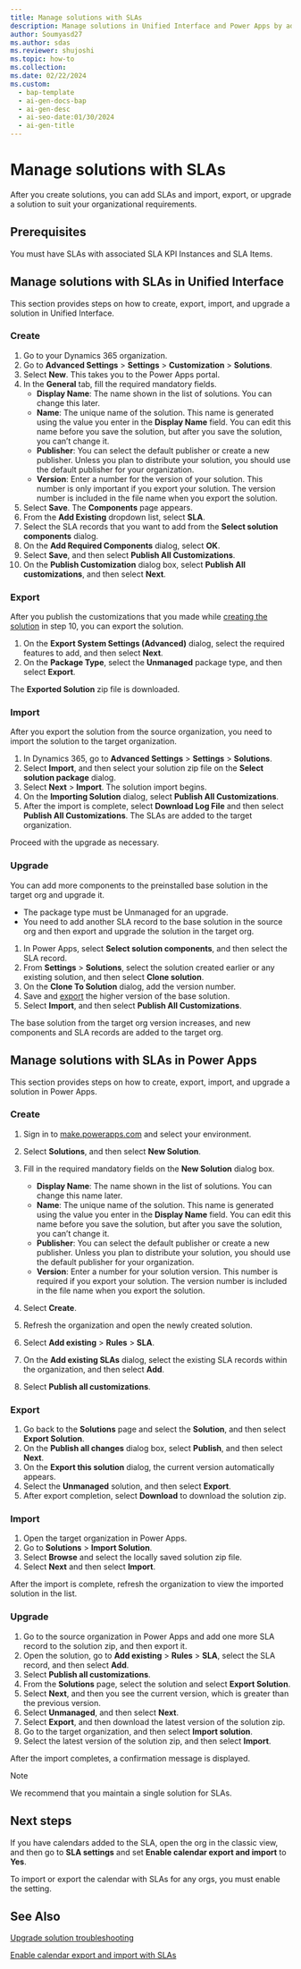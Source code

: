 ```yaml
---
title: Manage solutions with SLAs
description: Manage solutions in Unified Interface and Power Apps by adding SLAs. Learn how to create, export, import, and upgrade solutions with detailed instructions.
author: Soumyasd27
ms.author: sdas
ms.reviewer: shujoshi
ms.topic: how-to
ms.collection:
ms.date: 02/22/2024
ms.custom:
  - bap-template
  - ai-gen-docs-bap
  - ai-gen-desc
  - ai-seo-date:01/30/2024
  - ai-gen-title
---
```


# Manage solutions with SLAs

After you create solutions, you can add SLAs and import, export, or upgrade a solution to suit your organizational requirements.

## Prerequisites

You must have SLAs with associated SLA KPI Instances and SLA Items.

## Manage solutions with SLAs in Unified Interface

This section provides steps on how to create, export, import, and upgrade a solution in Unified Interface.

### Create

1. Go to your Dynamics 365 organization.
1. Go to **Advanced Settings** > **Settings** > **Customization** > **Solutions**.
1. Select **New**. This takes you to the Power Apps portal.
1. In the **General** tab, fill the required mandatory fields.
    - **Display Name**: The name shown in the list of solutions. You can change this later.
    - **Name**: The unique name of the solution. This name is generated using the value you enter in the **Display Name** field. You can edit this name before you save the solution, but after you save the solution, you can’t change it.
    - **Publisher**: You can select the default publisher or create a new publisher. Unless you plan to distribute your solution, you should use the default publisher for your organization.
    - **Version**: Enter a number for the version of your solution. This number is only important if you export your solution. The version number is included in the file name when you export the solution.
1. Select **Save**. The **Components** page appears.
1. From the **Add Existing** dropdown list, select **SLA**.
1. Select the SLA records that you want to add from the **Select solution components** dialog.
1. On the **Add Required Components** dialog, select **OK**.
1. Select **Save**, and then select **Publish All Customizations**.
1. On the **Publish Customization** dialog box, select **Publish All customizations**, and then select **Next**.

### Export

After you publish the customizations that you made while [creating the solution](#create) in step 10, you can export the solution.

1. On the **Export System Settings (Advanced)** dialog, select the required features to add, and then select **Next**.
1. On the **Package Type**, select the **Unmanaged** package type, and then select **Export**.

The **Exported Solution** zip file is downloaded.

### Import

After you export the solution from the source organization, you need to import the solution to the target organization.

1. In Dynamics 365, go to **Advanced Settings** > **Settings** > **Solutions**.
2. Select **Import**, and then select your solution zip file on the **Select solution package** dialog.
3. Select **Next** > **Import**. The solution import begins.
4. On the **Importing Solution** dialog, select **Publish All Customizations**.
5. After the import is complete, select **Download Log File** and then select **Publish All Customizations**. The SLAs are added to the target organization.

Proceed with the upgrade as necessary.

### Upgrade

You can add more components to the preinstalled base solution in the target org and upgrade it.
- The package type must be Unmanaged for an upgrade. 
- You need to add another SLA record to the base solution in the source org and then export and upgrade the solution in the target org.

1. In Power Apps, select **Select solution components**, and then select the SLA record.
2. From **Settings** > **Solutions**, select the solution created earlier or any existing solution, and then select **Clone solution**.
3. On the **Clone To Solution** dialog, add the version number.
4. Save and [export](#export) the higher version of the base solution.
5. Select **Import**, and then select **Publish All Customizations**.

The base solution from the target org version increases, and new components and SLA records are added to the target org.

## Manage solutions with SLAs in Power Apps

This section provides steps on how to create, export, import, and upgrade a solution in Power Apps.

### Create

1. Sign in to [make.powerapps.com](https://make.powerapps.com) and select your environment.
1. Select **Solutions**, and then select **New Solution**.
1. Fill in the required mandatory fields on the **New Solution** dialog box.
    - **Display Name**: The name shown in the list of solutions. You can change this name later.
    - **Name**: The unique name of the solution. This name is generated using the value you enter in the **Display Name** field. You can edit this name before you save the solution, but after you save the solution, you can’t change it.
    - **Publisher**: You can select the default publisher or create a new publisher. Unless you plan to distribute your solution, you should use the default publisher for your organization.
    - **Version**: Enter a number for your solution version. This number is required if you export your solution. The version number is included in the file name when you export the solution.
  
1. Select **Create**.
1. Refresh the organization and open the newly created solution.
1. Select **Add existing** > **Rules** > **SLA**.
1. On the **Add existing SLAs** dialog, select the existing SLA records within the organization, and then select **Add**.
1. Select **Publish all customizations**.

### Export

1. Go back to the **Solutions** page and select the **Solution**, and then select **Export Solution**.
1. On the **Publish all changes** dialog box, select **Publish**, and then select **Next**.
1. On the **Export this solution** dialog, the current version automatically appears.
1. Select the **Unmanaged** solution, and then select **Export**.
1. After export completion, select **Download** to download the solution zip.

### Import

1. Open the target organization in Power Apps.
1. Go to **Solutions** > **Import Solution**.
1. Select **Browse** and select the locally saved solution zip file.
1. Select **Next** and then select **Import**.

After the import is complete, refresh the organization to view the imported solution in the list.

### Upgrade

1. Go to the source organization in Power Apps and add one more SLA record to the solution zip, and then export it.
1. Open the solution, go to **Add existing** > **Rules** > **SLA**, select the SLA record, and then select **Add**.
1. Select **Publish all customizations**.
1. From the **Solutions** page, select the solution and select **Export Solution**.
1. Select **Next**, and then you see the current version, which is greater than the previous version.
1. Select **Unmanaged**, and then select **Next**.
1. Select **Export**, and then download the latest version of the solution zip.
1. Go to the target organization, and then select **Import solution**.
1. Select the latest version of the solution zip, and then select **Import**.

After the import completes, a confirmation message is displayed.

> [!NOTE]
> We recommend that you maintain a single solution for SLAs.

## Next steps

If you have calendars added to the SLA, open the org in the classic view, and then go to **SLA settings** and set **Enable calendar export and import** to **Yes**.

To import or export the calendar with SLAs for any orgs, you must enable the setting.

## See Also

[Upgrade solution troubleshooting](/troubleshoot/dynamics-365/customer-service/service-level-agreements/slaitem-changes-missing-upgrade)  

[Enable calendar export and import with SLAs](export-import-solution.md#enable-calendar-export-and-import-with-slas)
